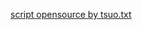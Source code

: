[script opensource by tsuo.txt](https://github.com/user-attachments/files/17214127/script.opensource.by.tsuo.txt)
